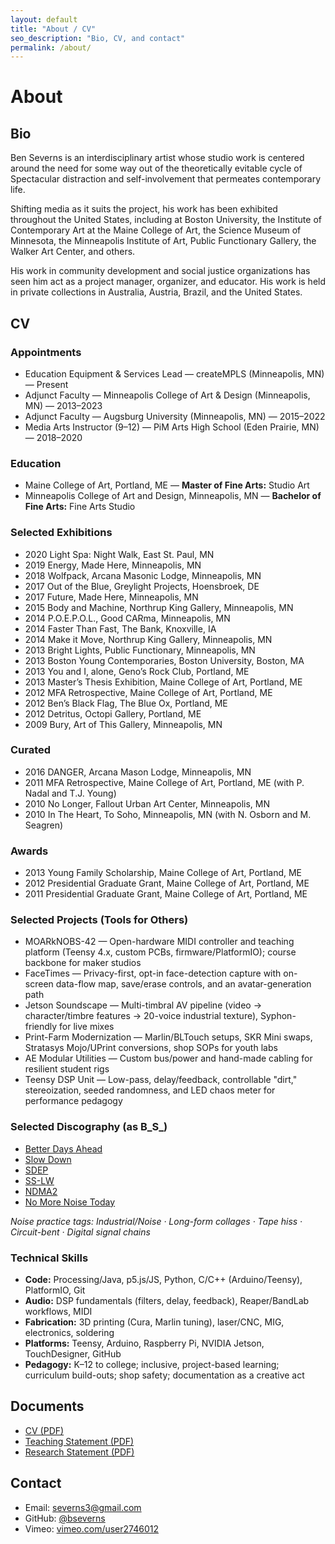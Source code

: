 ```yaml
---
layout: default
title: "About / CV"
seo_description: "Bio, CV, and contact"
permalink: /about/
---
```

# About

<!-- TODO: add portrait at assets/images/portrait.jpg (≤1600px wide) -->

## Bio
Ben Severns is an interdisciplinary artist whose studio work is centered around the need for some way out of the theoretically evitable cycle of Spectacular distraction and self-involvement that permeates contemporary life.

Shifting media as it suits the project, his work has been exhibited throughout the United States, including at Boston University, the Institute of Contemporary Art at the Maine College of Art, the Science Museum of Minnesota, the Minneapolis Institute of Art, Public Functionary Gallery, the Walker Art Center, and others.

His work in community development and social justice organizations has seen him act as a project manager, organizer, and educator. His work is held in private collections in Australia, Austria, Brazil, and the United States.

## CV

### Appointments
- Education Equipment & Services Lead — createMPLS (Minneapolis, MN) — Present
- Adjunct Faculty — Minneapolis College of Art & Design (Minneapolis, MN) — 2013–2023
- Adjunct Faculty — Augsburg University (Minneapolis, MN) — 2015–2022
- Media Arts Instructor (9–12) — PiM Arts High School (Eden Prairie, MN) — 2018–2020

### Education
- Maine College of Art, Portland, ME — **Master of Fine Arts:** Studio Art
- Minneapolis College of Art and Design, Minneapolis, MN — **Bachelor of Fine Arts:** Fine Arts Studio

### Selected Exhibitions
- 2020 Light Spa: Night Walk, East St. Paul, MN
- 2019 Energy, Made Here, Minneapolis, MN
- 2018 Wolfpack, Arcana Masonic Lodge, Minneapolis, MN
- 2017 Out of the Blue, Greylight Projects, Hoensbroek, DE
- 2017 Future, Made Here, Minneapolis, MN
- 2015 Body and Machine, Northrup King Gallery, Minneapolis, MN
- 2014 P.O.E.P.O.L., Good CARma, Minneapolis, MN
- 2014 Faster Than Fast, The Bank, Knoxville, IA
- 2014 Make it Move, Northrup King Gallery, Minneapolis, MN
- 2013 Bright Lights, Public Functionary, Minneapolis, MN
- 2013 Boston Young Contemporaries, Boston University, Boston, MA
- 2013 You and I, alone, Geno’s Rock Club, Portland, ME
- 2013 Master’s Thesis Exhibition, Maine College of Art, Portland, ME
- 2012 MFA Retrospective, Maine College of Art, Portland, ME
- 2012 Ben’s Black Flag, The Blue Ox, Portland, ME
- 2012 Detritus, Octopi Gallery, Portland, ME
- 2009 Bury, Art of This Gallery, Minneapolis, MN

### Curated
- 2016 DANGER, Arcana Mason Lodge, Minneapolis, MN
- 2011 MFA Retrospective, Maine College of Art, Portland, ME (with P. Nadal and T.J. Young)
- 2010 No Longer, Fallout Urban Art Center, Minneapolis, MN
- 2010 In The Heart, To Soho, Minneapolis, MN (with N. Osborn and M. Seagren)

### Awards
- 2013 Young Family Scholarship, Maine College of Art, Portland, ME
- 2012 Presidential Graduate Grant, Maine College of Art, Portland, ME
- 2011 Presidential Graduate Grant, Maine College of Art, Portland, ME

### Selected Projects (Tools for Others)
- MOARkNOBS-42 — Open-hardware MIDI controller and teaching platform (Teensy 4.x, custom PCBs, firmware/PlatformIO); course backbone for maker studios
- FaceTimes — Privacy-first, opt-in face-detection capture with on-screen data-flow map, save/erase controls, and an avatar-generation path
- Jetson Soundscape — Multi-timbral AV pipeline (video → character/timbre features → 20-voice industrial texture), Syphon-friendly for live mixes
- Print-Farm Modernization — Marlin/BLTouch setups, SKR Mini swaps, Stratasys Mojo/UPrint conversions, shop SOPs for youth labs
- AE Modular Utilities — Custom bus/power and hand-made cabling for resilient student rigs
- Teensy DSP Unit — Low-pass, delay/feedback, controllable "dirt," stereoization, seeded randomness, and LED chaos meter for performance pedagogy

### Selected Discography (as B_S_)
- [Better Days Ahead](https://bbss.bandcamp.com/album/better-days-ahead)
- [Slow Down](https://bbss.bandcamp.com/album/slow-down)
- [SDEP](https://bbss.bandcamp.com/album/sdep)
- [SS-LW](https://bbss.bandcamp.com/album/ss-lw)
- [NDMA2](https://bbss.bandcamp.com/album/ndma2)
- [No More Noise Today](https://bbss.bandcamp.com/album/no-more-noise-today)

_Noise practice tags: Industrial/Noise · Long-form collages · Tape hiss · Circuit-bent · Digital signal chains_

### Technical Skills
- **Code:** Processing/Java, p5.js/JS, Python, C/C++ (Arduino/Teensy), PlatformIO, Git
- **Audio:** DSP fundamentals (filters, delay, feedback), Reaper/BandLab workflows, MIDI
- **Fabrication:** 3D printing (Cura, Marlin tuning), laser/CNC, MIG, electronics, soldering
- **Platforms:** Teensy, Arduino, Raspberry Pi, NVIDIA Jetson, TouchDesigner, GitHub
- **Pedagogy:** K–12 to college; inclusive, project-based learning; curriculum build-outs; shop safety; documentation as a creative act

## Documents
- <a href="/assets/docs/BenSeverns_CV.pdf">CV (PDF)</a>
- <a href="/assets/docs/Teaching_Statement.pdf">Teaching Statement (PDF)</a>
- <a href="/assets/docs/Research_Statement.pdf">Research Statement (PDF)</a>

<!-- TODO: add PDF files to assets/docs/ -->

## Contact
- Email: <a href="mailto:severns3@gmail.com">severns3@gmail.com</a>
- GitHub: <a href="{{ site.data.social.github }}">@bseverns</a>
- Vimeo: <a href="{{ site.data.social.vimeo }}">vimeo.com/user2746012</a>
